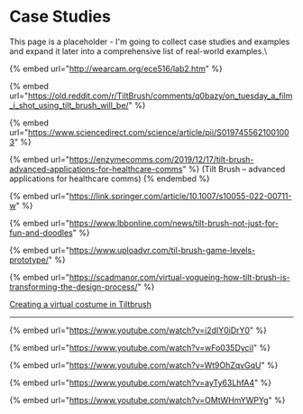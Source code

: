 # Case Studies

This page is a placeholder - I'm going to collect case studies and examples and expand it later into a comprehensive list of real-world examples.\


{% embed url="http://wearcam.org/ece516/lab2.htm" %}

{% embed url="https://old.reddit.com/r/TiltBrush/comments/q0bazy/on_tuesday_a_film_i_shot_using_tilt_brush_will_be/" %}

{% embed url="https://www.sciencedirect.com/science/article/pii/S0197455621001003" %}

{% embed url="https://enzymecomms.com/2019/12/17/tilt-brush-advanced-applications-for-healthcare-comms" %}
(Tilt Brush – advanced applications for healthcare comms)
{% endembed %}

{% embed url="https://link.springer.com/article/10.1007/s10055-022-00711-w" %}

{% embed url="https://www.lbbonline.com/news/tilt-brush-not-just-for-fun-and-doodles" %}

{% embed url="https://www.uploadvr.com/til-brush-game-levels-prototype/" %}

{% embed url="https://scadmanor.com/virtual-vogueing-how-tilt-brush-is-transforming-the-design-process/" %}

[Creating a virtual costume in Tiltbrush](https://csermoocs.adelaide.edu.au/ua/media/597/Creating%20a%20virtual%20costume%20in%20Tiltbrush.pdf)



***

{% embed url="https://www.youtube.com/watch?v=i2dIY0iDrY0" %}

{% embed url="https://www.youtube.com/watch?v=wFo035DyciI" %}

{% embed url="https://www.youtube.com/watch?v=Wt9OhZqvGqU" %}

{% embed url="https://www.youtube.com/watch?v=ayTy63LhfA4" %}

{% embed url="https://www.youtube.com/watch?v=OMtWHmYWPYg" %}
